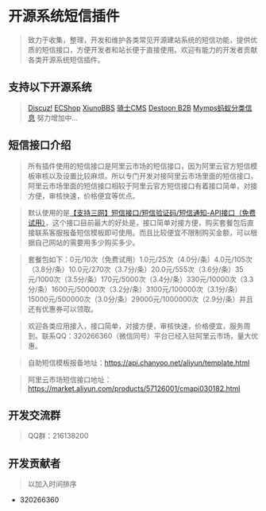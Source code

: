 # 开源系统短信插件
> 致力于收集，整理，开发和维护各类常见开源建站系统的短信功能，提供优质的短信接口，方便开发者和站长便于直接使用。欢迎有能力的开发者贡献各类开源系统短信插件。

## 支持以下开源系统
> [Discuz!](http://www.discuz.net/forum-10-1.html) [ECShop](http://bbs.ecshop.com/viewthread.php?tid=195351&extra=&page=1) [XiunoBBS](http://bbs.xiuno.com/forum-2.htm) [骑士CMS](http://www.74cms.com/download/index.html) [Destoon B2B](https://www.destoon.com/download/index.html) [Mymps蚂蚁分类信息](http://www.mymps.com.cn/) 努力增加中...

## 短信接口介绍
> 所有插件使用的短信接口是阿里云市场的短信接口，因为阿里云官方短信模板审核以及设置比较麻烦。所以专门开发对接阿里云市场里面的短信接口，阿里云市场里面的短信接口相较于阿里云官方短信接口有着接口简单，对接方便，审核快速，价格便宜等优点。


> 默认使用的是[【支持三网】短信接口/短信验证码/短信通知-API接口（免费试用）](https://market.aliyun.com/products/57126001/cmapi030182.html)，这个接口目前最大的好处是，接口简单对接方便，购买套餐包后直接联系客服报备短信模板即可使用。而且比较便宜不限制购买金额，可以根据自己网站的需要用多少购买多少。


> 套餐包如下：0元/10次（免费试用）1.0元/25次（4.0分/条）4.0元/105次（3.8分/条）10.0元/270次（3.7分/条）20.0元/555次（3.6分/条）35元/1000次（3.5分/条）170元/5000次（3.4分/条）330元/10000次（3.3分/条）1600元/50000次（3.2分/条）3100元/100000次（3.1分/条）15000元/500000次（3.0分/条）29000元/1000000次（2.9分/条）并且还有优惠券可以领取。


> 欢迎各类应用接入，接口简单，对接方便，审核快速，价格便宜，服务周到。联系QQ：320266360（微信同号）平台已经入驻阿里云市场，量大优惠。

> 自助短信模板报备地址：https://api.chanyoo.net/aliyun/template.html 

> 阿里云市场短信接口地址：https://market.aliyun.com/products/57126001/cmapi030182.html


## 开发交流群
> QQ群：216138200

## 开发贡献者
> 以加入时间排序
* 320266360

